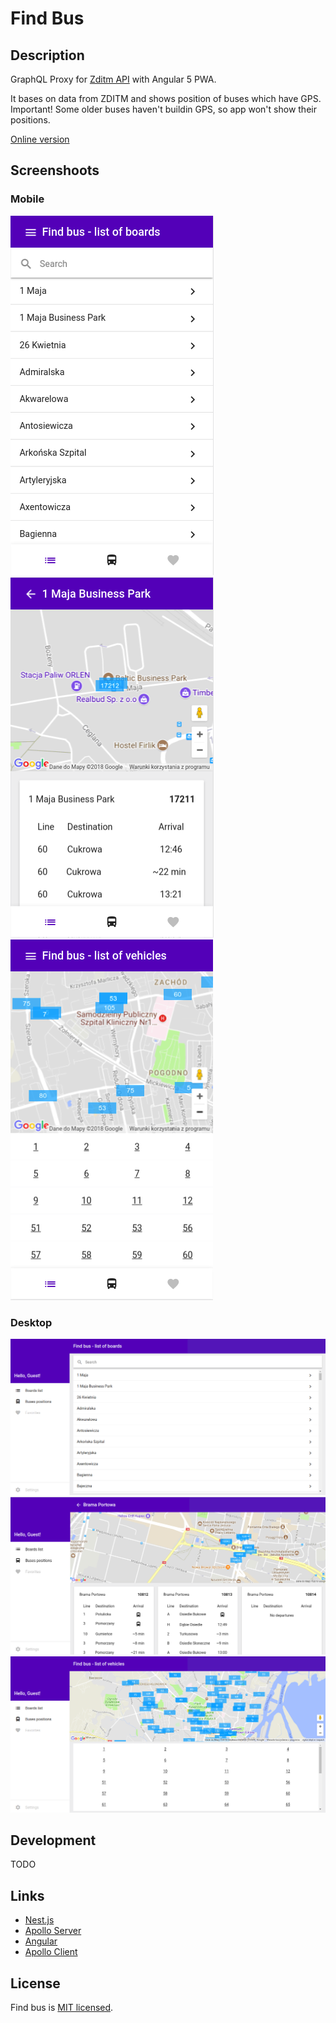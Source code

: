 # Find Bus

## Description

GraphQL Proxy for [Zditm API](https://www.zditm.szczecin.pl/) with Angular 5 PWA.

It bases on data from ZDITM and shows position of buses which have GPS.
Important! Some older buses haven't buildin GPS, so app won't show their positions.

[Online version](https://findbus.webjs.eu)

## Screenshoots

### Mobile

![](.README/2018-05-09-12-44-39.png)
![](.README/2018-05-09-12-45-16.png)
![](.README/2018-05-09-12-46-02.png)

### Desktop
![](.README/2018-05-09-12-43-28.png)
![](.README/2018-05-09-12-47-16.png)
![](.README/2018-05-09-12-48-01.png)

## Development

TODO


## Links

- [Nest.js](https://github.com/nestjs/nest)
- [Apollo Server](https://github.com/apollographql/apollo-server)
- [Angular](https://angular.io/)
- [Apollo Client](https://github.com/apollographql/apollo-client)


## License

Find bus is [MIT licensed](LICENSE).